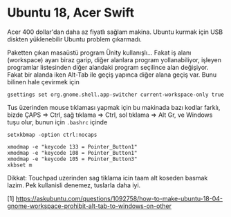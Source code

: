 # Ubuntu 18, Acer Swift

Acer 400 dollar'dan daha az fiyatlı sağlam makina. Ubuntu kurmak için
USB diskten yüklenebilir Ubuntu problem çıkarmadı.

Paketten çıkan masaüstü program Ünity kullanışlı... Fakat iş alanı
(workspace) ayarı biraz garip, diğer alanlara program yollanabiliyor,
işleyen programlar listesinden diğer alandaki program seçilince alan
değişiyor. Fakat bir alanda iken Alt-Tab ile geçiş yapınca diğer alana
geçiş var. Bunu bilinen hale çevirmek için

```
gsettings set org.gnome.shell.app-switcher current-workspace-only true
```

Tus üzerinden mouse tıklaması yapmak için bu makinada bazı kodlar
farklı, bizde ÇAPS => Ctrl, sağ tıklama => Ctrl, sol tıklama => Alt
Gr, ve Windows tuşu olur, bunun için `.bashrc` içinde

```
setxkbmap -option ctrl:nocaps

xmodmap -e "keycode 133 = Pointer_Button1"
xmodmap -e "keycode 108 = Pointer_Button1"
xmodmap -e "keycode 105 = Pointer_Button3"
xkbset m
```

Dikkat: Touchpad uzerinden sag tiklama icin taam alt koseden basmak
lazim. Pek kullanisli denemez, tuslarla daha iyi.









[1] https://askubuntu.com/questions/1092758/how-to-make-ubuntu-18-04-gnome-workspace-prohibit-alt-tab-to-windows-on-other


